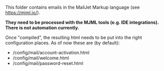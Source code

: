 This folder contains emails in the MailJet Markup language (see https://mjml.io/).

**They need to be processed with the MJML tools (e.g. IDE integrations). There is not automation currently.**

Once "compiled", the resulting html needs to be put into the right configuration places.
As of now these are (by default):

* /config/mail/account-activation.html
* /config/mail/welcome.html
* /config/mail/password-reset.html
